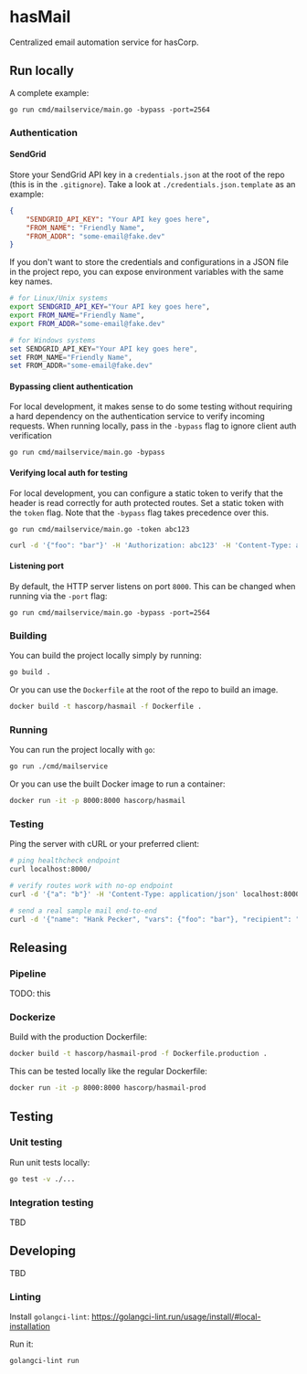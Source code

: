 hasMail
=======

Centralized email automation service for hasCorp.

## Run locally

A complete example:
```
go run cmd/mailservice/main.go -bypass -port=2564
```

### Authentication

#### SendGrid
Store your SendGrid API key in a `credentials.json` at the root of the repo 
(this is in the `.gitignore`). Take a look at `./credentials.json.template` 
as an example:
```json
{
    "SENDGRID_API_KEY": "Your API key goes here",
    "FROM_NAME": "Friendly Name",
    "FROM_ADDR": "some-email@fake.dev"
}
```

If you don't want to store the credentials and configurations in a JSON file in
the project repo, you can expose environment variables with the same key names.
```bash
# for Linux/Unix systems
export SENDGRID_API_KEY="Your API key goes here",
export FROM_NAME="Friendly Name",
export FROM_ADDR="some-email@fake.dev"
```
```powershell
# for Windows systems
set SENDGRID_API_KEY="Your API key goes here",
set FROM_NAME="Friendly Name",
set FROM_ADDR="some-email@fake.dev"
```

#### Bypassing client authentication
For local development, it makes sense to do some testing without requiring
a hard dependency on the authentication service to verify incoming requests.
When running locally, pass in the `-bypass` flag to ignore client auth verification
```
go run cmd/mailservice/main.go -bypass
```

#### Verifying local auth for testing
For local development, you can configure a static token to verify 
that the header is read correctly for auth protected routes. Set a 
static token with the `token` flag. Note that the `-bypass` flag takes 
precedence over this.
```
go run cmd/mailservice/main.go -token abc123
```

```bash
curl -d '{"foo": "bar"}' -H 'Authorization: abc123' -H 'Content-Type: application/json' localhost:8000/mail/foo
```

#### Listening port
By default, the HTTP server listens on port `8000`. This can be changed when
running via the `-port` flag:
```
go run cmd/mailservice/main.go -bypass -port=2564
```

### Building
You can build the project locally simply by running:
```bash
go build .
```

Or you can use the `Dockerfile` at the root of the repo to build an image.
```bash
docker build -t hascorp/hasmail -f Dockerfile .
```

### Running
You can run the project locally with `go`:
```bash
go run ./cmd/mailservice
```

Or you can use the built Docker image to run a container:
```bash
docker run -it -p 8000:8000 hascorp/hasmail
```

### Testing
Ping the server with cURL or your preferred client:
```bash
# ping healthcheck endpoint
curl localhost:8000/

# verify routes work with no-op endpoint
curl -d '{"a": "b"}' -H 'Content-Type: application/json' localhost:8000/mail/noop

# send a real sample mail end-to-end
curl -d '{"name": "Hank Pecker", "vars": {"foo": "bar"}, "recipient": "hank@hascorp.dev"}' -H 'Content-Type: application/json' localhost:8000/mail/sample
```

## Releasing

### Pipeline
TODO: this

### Dockerize
Build with the production Dockerfile:
```bash
docker build -t hascorp/hasmail-prod -f Dockerfile.production .
```

This can be tested locally like the regular Dockerfile:
```bash
docker run -it -p 8000:8000 hascorp/hasmail-prod
```

## Testing

### Unit testing
Run unit tests locally:
```bash
go test -v ./...
```

### Integration testing
TBD

## Developing
TBD

### Linting
Install `golangci-lint`: https://golangci-lint.run/usage/install/#local-installation

Run it:
```bash
golangci-lint run
```
